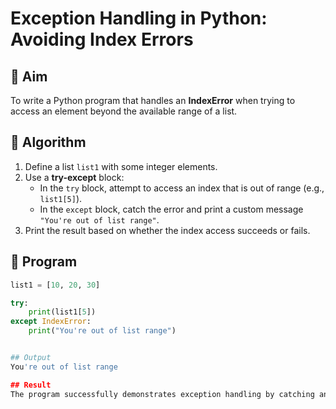 # Exception Handling in Python: Avoiding Index Errors

## 🎯 Aim
To write a Python program that handles an **IndexError** when trying to access an element beyond the available range of a list.

## 🧠 Algorithm
1. Define a list `list1` with some integer elements.
2. Use a **try-except** block:
   - In the `try` block, attempt to access an index that is out of range (e.g., `list1[5]`).
   - In the `except` block, catch the error and print a custom message `"You're out of list range"`.
3. Print the result based on whether the index access succeeds or fails.

## 🧾 Program
```python
list1 = [10, 20, 30]

try:
    print(list1[5])
except IndexError:
    print("You're out of list range")


## Output
You're out of list range

## Result
The program successfully demonstrates exception handling by catching an IndexError when trying to access an index beyond the available range of the list, preventing program crash.
